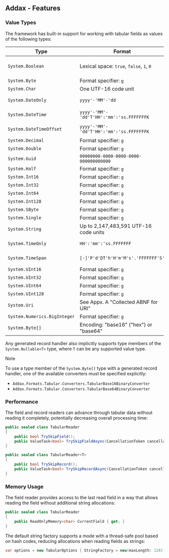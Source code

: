## Addax - Features

<p />

### Value Types

<p />

The framework has built-in support for working with tabular fields as values of the following types: 

<p />

|Type|Format|Standard|
|-|-|-|
|`System.Boolean`|Lexical space: `true`, `false`, `1`, `0`|W3C XMLSCHEMA11-2|
|`System.Byte`|Format specifier: `g`||
|`System.Char`|One UTF-16 code unit||
|`System.DateOnly`|`yyyy'-'MM'-'dd`|RFC 3339 / ISO 8601-1:2019|
|`System.DateTime`|`yyyy'-'MM'-'dd'T'HH':'mm':'ss.FFFFFFFK`|RFC 3339 / ISO 8601-1:2019|
|`System.DateTimeOffset`|`yyyy'-'MM'-'dd'T'HH':'mm':'ss.FFFFFFFK`|RFC 3339 / ISO 8601-1:2019|
|`System.Decimal`|Format specifier: `g`||
|`System.Double`|Format specifier: `g`||
|`System.Guid`|`00000000-0000-0000-0000-000000000000`|RFC 4122|
|`System.Half`|Format specifier: `g`||
|`System.Int16`|Format specifier: `g`||
|`System.Int32`|Format specifier: `g`||
|`System.Int64`|Format specifier: `g`||
|`System.Int128`|Format specifier: `g`||
|`System.SByte`|Format specifier: `g`||
|`System.Single`|Format specifier: `g`||
|`System.String`|Up to 2,147,483,591 UTF-16 code units||
|`System.TimeOnly`|`HH':'mm':'ss.FFFFFFF`|RFC 3339 / ISO 8601-1:2019|
|`System.TimeSpan`|`[-]'P'd'DT'h'H'm'M's'.'FFFFFFF'S'`|RFC 3339 / ISO 8601-1:2019|
|`System.UInt16`|Format specifier: `g`||
|`System.UInt32`|Format specifier: `g`||
|`System.UInt64`|Format specifier: `g`||
|`System.UInt128`|Format specifier: `g`||
|`System.Uri`|See Appx. A "Collected ABNF for URI"|RFC 3986|
|`System.Numerics.BigInteger`|Format specifier: `g`||
|`System.Byte[]`|Encoding: "base16" ("hex") or "base64"|RFC 4648|

<p />

Any generated record handler also implicitly supports type members of the `System.Nullable<T>` type, where `T` can be any supported value type.

<p />

> [!NOTE]
>  To use a type member of the `System.Byte[]` type with a generated record handler, one of the available converters must be specified explicitly:
>
> <p />
>
> - `Addax.Formats.Tabular.Converters.TabularBase16BinaryConverter`
> - `Addax.Formats.Tabular.Converters.TabularBase64BinaryConverter`

<p />

### Performance

<p />

The field and record readers can advance through tabular data without reading it completely, potentially decreasing overall processing time:

<p />

```cs
public sealed class TabularReader
{
    public bool TrySkipField();
    public ValueTask<bool> TrySkipFieldAsync(CancellationToken cancellationToken);
}

public sealed class TabularReader<T>
{
    public bool TrySkipRecord();
    public ValueTask<bool> TrySkipRecordAsync(CancellationToken cancellationToken);
}
```

<p />

### Memory Usage

<p />

The field reader provides access to the last read field in a way that allows reading the field without additional string allocations:

<p />

```cs
public sealed class TabularReader
{
    public ReadOnlyMemory<char> CurrentField { get; }
}
```

<p />

The default string factory supports a mode with a thread-safe pool based on hash codes, reducing allocations when reading fields as strings:

<p />

```cs
var options = new TabularOptions { StringFactory = new(maxLength: 128) };
```
